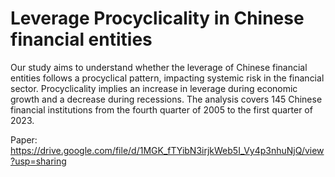 # Leverage Procyclicality in Chinese financial entities 

Our study aims to understand whether the leverage of Chinese financial entities follows a procyclical pattern, impacting systemic risk in the financial sector. Procyclicality implies an increase in leverage during economic growth and a decrease during recessions. The analysis covers 145 Chinese financial institutions from the fourth quarter of 2005 to the first quarter of 2023.

Paper: https://drive.google.com/file/d/1MGK_fTYibN3irjkWeb5I_Vy4p3nhuNjQ/view?usp=sharing
